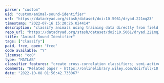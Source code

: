 ```yaml
---
parser: "custom"
uid: "custom/animal-sound-identifier"
url: "https://datadryad.org/stash/dataset/doi:10.5061/dryad.221mq23"
timestamp: "2022-07-16 15:20:26.024414"
description: "classify animals using training data directly from field recordings, without reference libraries"
repo_url: "https://datadryad.org/stash/dataset/doi:10.5061/dryad.221mq23"
title: "Animal Sound Identifier"
tags: ["classify"]
paid, free, open: "free"
code available: "Y"
license: "cc0"
type: "MATLAB"
classifier features: "create cross-correlation classifiers; semi-active learning approach to create classifiers with little initial training data"
comments: "Related paper - https://onlinelibrary.wiley.com/doi/full/10.1111/ele.13092"
date: "2022-10-08 01:56:42.733067"
---
```

